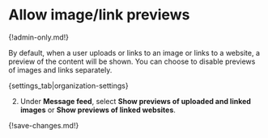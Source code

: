 # Allow image/link previews

{!admin-only.md!}

By default, when a user uploads or links to an image or links to a website, a
preview of the content will be shown. You can choose to disable previews of
images and links separately.

{settings_tab|organization-settings}

2. Under **Message feed**, select **Show previews of uploaded and linked images** or
**Show previews of linked websites**.

{!save-changes.md!}

